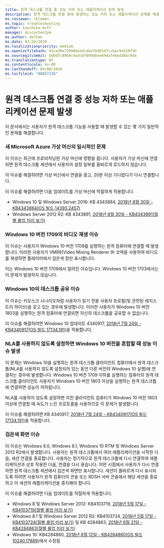 ```yaml
---
title: 원격 데스크톱 연결 중 성능 저하 또는 애플리케이션 문제 발생
description: 원격 데스크톱 연결 중에 발생하는 성능 저하 또는 애플리케이션 문제를 해결합니다.
ms.reviewer: rklemen
ms.topic: troubleshooting
author: kaushika-msft
manager: dcscontentpm
ms.author: delhan
ms.date: 07/24/2019
ms.localizationpriority: medium
ms.openlocfilehash: 91ced9e729966ee9c46e76d01d7ccbec9a510f5b
ms.sourcegitcommit: b00d7c8968c4adc8f699dbee694afe6ed36bc9de
ms.translationtype: HT
ms.contentlocale: ko-KR
ms.lasthandoff: 04/08/2020
ms.locfileid: "80857226"
---
```

# <a name="poor-performance-or-application-problems-during-remote-desktop-connection"></a>원격 데스크톱 연결 중 성능 저하 또는 애플리케이션 문제 발생

이 문서에서는 사용자가 원격 데스크톱 기능을 사용할 때 발생할 수 있는 몇 가지 일반적인 문제를 해결합니다.

### <a name="intermittent-problems-with-new-microsoft-azure-virtual-machines"></a>새 Microsoft Azure 가상 머신의 일시적인 문제

이 이슈는 최근에 프로비저닝된 가상 머신에 영향을 줍니다. 사용자가 가상 머신에 연결되면 원격 데스크톱 세션에서 사용자의 설정 일부를 올바르게 로드하지 않습니다.

이 이슈를 해결하려면 가상 머신에서 연결을 끊고, 20분 이상 기다렸다가 다시 연결합니다.

이 이슈를 해결하려면 다음 업데이트를 가상 머신에 적절하게 적용합니다.

  - Windows 10 및 Windows Server 2016: KB 4343884, [2018년 8월 30일 - KB4343884(OS 빌드 14393.2457)](https://support.microsoft.com/help/4343884/windows-10-update-kb4343884)
  - Windows Server 2012 R2: KB 4343891, [2018년 8월 30일 - KB4343891(월별 롤업 미리 보기)](https://support.microsoft.com/help/4343891/windows-81-update-kb4343891)

### <a name="video-playback-issues-on-windows-10-version-1709"></a>Windows 10 버전 1709의 비디오 재생 이슈

이 이슈는 사용자가 Windows 10 버전 1709를 실행하는 원격 컴퓨터에 연결할 때 발생합니다. 이러한 사용자가 VMR9(Video Mixing Renderer 9) 코덱을 사용하여 비디오를 재생하면 플레이어에서 검은색 창만 표시합니다.

이는 Windows 10 버전 1709에서 알려진 이슈입니다. Windows 10 버전 1703에서는 이 문제가 발생하지 않습니다.

### <a name="desktop-sharing-issues-on-windows-10"></a>Windows 10의 데스크톱 공유 이슈

이 이슈는 키오스크 시나리오처럼 사용자가 읽기 전용 사용자 프로필(및 관련된 레지스트리 하이브)을 갖고 있는 경우에 발생합니다. 이러한 사용자가 Windows 10 버전 1803을 실행하는 원격 컴퓨터에 연결되면 자신의 데스크톱을 공유할 수 없습니다.

이 이슈를 해결하려면 Windows 10 업데이트 4340917, [2018년 7월 24일 - KB4340917(OS 빌드 17134.191)](https://support.microsoft.com/help/4340917/windows-10-update-kb4340917)을 적용합니다.

### <a name="performance-issues-when-mixing-versions-of-windows-10-if-nla-is-disabled"></a>NLA를 사용하지 않도록 설정하면 Windows 10 버전을 혼합할 때 성능 이슈 발생

이 문제는 Windows 10을 실행하는 원격 데스크톱 클라이언트 컴퓨터에서 원격 데스크톱(NLA를 사용하지 않도록 설정되어 있는 동안 다른 버전의 Windows 10 실행)에 연결하는 경우에 발생합니다. Windows 10 버전 1709 이하를 실행하는 컴퓨터의 원격 데스크톱 클라이언트 사용자가 Windows 10 버전 1803 이상을 실행하는 원격 데스크톱에 연결하면 성능이 저하됩니다.

NLA를 사용하지 않도록 설정하면 이전 클라이언트 컴퓨터가 Windows 10 버전 1803 이상에 연결할 때 속도가 느린 프로토콜을 사용하므로 이 문제가 발생합니다.

이 이슈를 해결하려면 KB 4340917, [2018년 7월 24일 - KB4340917(OS 빌드 17134.191)](https://support.microsoft.com/help/4340917/windows-10-update-kb4340917)을 적용합니다.

### <a name="black-screen-issue"></a>검은색 화면 이슈

이 이슈는 Windows 8.0, Windows 8.1, Windows 10 RTM 및 Windows Server 2012 R2에서 발생합니다. 사용자는 원격 데스크톱에서 여러 애플리케이션을 시작한 다음, 세션 연결을 종료합니다. 사용자는 정기적으로 원격 데스크톱에 다시 연결하여 애플리케이션과 상호 작용한 다음, 연결을 다시 끊습니다. 어떤 시점에서 사용자가 다시 연결하면 원격 데스크톱 세션에서 검은색 화면만 표시합니다. 세션이 올바르게 다시 표시되도록 하려면 사용자가 원격 컴퓨터의 콘솔 또는 RDSH 서버 콘솔에서 해당 세션을 종료하고 이 세션의 애플리케이션을 중지해야 합니다.

이 이슈를 해결하려면 다음 업데이트를 적절하게 적용합니다.

  - Windows 8 및 Windows Server 2012: KB4103719, [2018년 5월 17일 - KB4103719(월별 롤업 미리 보기)](https://support.microsoft.com/help/4103719/windows-server-2012-update-kb4103719)
  - Windows 8.1 및 Windows Server 2012 R2: KB4103724, [2018년 5월 17일 - KB4103724(월별 롤업 미리 보기)](https://support.microsoft.com/help/4103724/windows-81-update-kb4103724) 및 KB 4284863, [2018년 6월 21일 - KB4284863(월별 롤업 미리 보기)](https://support.microsoft.com/help/4284863/windows-81-update-kb4284863)
  - Windows 10: KB4284860, [2018년 6월 12일 - KB4284860(OS 빌드 10240.17889)](https://support.microsoft.com/help/4284860/windows-10-update-kb4284860)에서 수정됨
